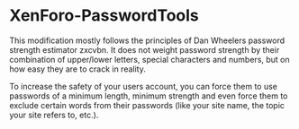 # XenForo-PasswordTools

This modification mostly follows the principles of Dan Wheelers password strength estimator zxcvbn. It does not weight password strength by their combination of upper/lower letters, special characters and numbers, but on how easy they are to crack in reality.

To increase the safety of your users account, you can force them to use passwords of a minimum length, minimum strength and even force them to exclude certain words from their passwords (like your site name, the topic your site refers to, etc.).
